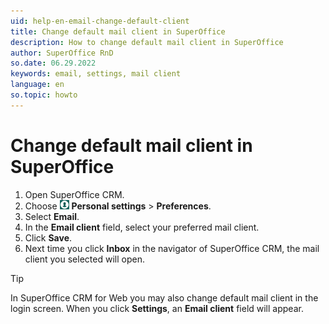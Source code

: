 ```yaml
---
uid: help-en-email-change-default-client
title: Change default mail client in SuperOffice
description: How to change default mail client in SuperOffice
author: SuperOffice RnD
so.date: 06.29.2022
keywords: email, settings, mail client
language: en
so.topic: howto
---
```


# Change default mail client in SuperOffice

1. Open SuperOffice CRM.
2. Choose ![icon][img1] **Personal settings** > **Preferences**.
3. Select **Email**.
4. In the **Email client** field, select your preferred mail client.
5. Click **Save**.
6. Next time you click **Inbox** in the navigator of SuperOffice CRM, the mail client you selected will open.

> [!TIP]
> In SuperOffice CRM for Web you may also change default mail client in the login screen. When you click **Settings**, an **Email client** field will appear.

<!-- Referenced links -->

<!-- Referenced images -->
[img1]: ../../../media/icons/personal-settings-small.png
